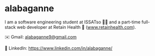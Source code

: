 # alabaganne

I am a software engineering student at ISSATso 👨‍🎓 and a part-time full-stack web developer at Retain Health 💼 (www.retainhealth.com).

✉️ Gmail: alabaganne9@gmail.com

🔗 LinkedIn: https://www.linkedin.com/in/alabaganne/
